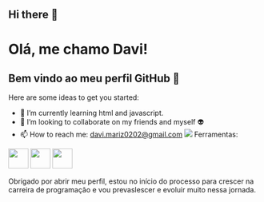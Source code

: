 ## Hi there 👋



# Olá, me chamo Davi! 
## Bem vindo ao meu perfil GitHub 👋
Here are some ideas to get you started:

- 🌱 I’m currently learning html and javascript.
- 👯 I’m looking to collaborate on my friends and myself :alien:
- 📫 How to reach me: davi.mariz0202@gmail.com
<a href="https://www.instagram.com/davi_ald2/" target="_blank"><img loading="lazy" src="https://img.shields.io/badge/-Instagram-%23E4405F?style=for-the-badge&logo=instagram&logoColor=white" target="_blank"></a>
Ferramentas:

<img src="https://cdn.jsdelivr.net/gh/devicons/devicon@latest/icons/html5/html5-plain.svg" width="40" height="40" /> <img src="https://cdn.jsdelivr.net/gh/devicons/devicon@latest/icons/javascript/javascript-original.svg" width="40" height="40" /> <img src="https://cdn.jsdelivr.net/gh/devicons/devicon@latest/icons/vscode/vscode-original.svg" width="40" height="40" />



Obrigado por abrir meu perfil, estou no início do processo para crescer na carreira de programação e vou prevaslescer e evoluir muito nessa jornada.


          
          
          
